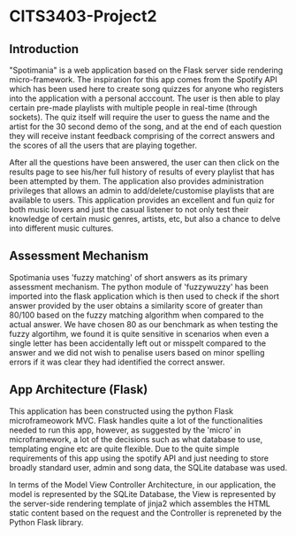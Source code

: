 # CITS3403-Project2

## Introduction
"Spotimania" is a web application based on the Flask server side rendering micro-framework.
The inspiration for this app comes from the Spotify API which has been used here to create song quizzes for anyone who registers into the application with a personal acccount. The user is then able to play certain pre-made playlists with multiple people in real-time (through sockets). The quiz itself will require the user to guess the name and the artist for the 30 second demo of the song, and at the end of each question they will receive instant feedback comprising of the correct answers and the scores of all the users that are playing together.

After all the questions have been answered, the user can then click on the results page to see his/her full history of results of every playlist that has been attempted by them. The application also provides administration privileges that allows an admin to add/delete/customise playlists that are available to users. This application provides an excellent and fun quiz for both music lovers and just the casual listener to not only test their knowledge of certain music genres, artists, etc, but also a chance to delve into different music cultures.

## Assessment Mechanism
Spotimania uses 'fuzzy matching' of short answers as its primary assessment mechanism. The python module of 'fuzzywuzzy' has been imported into the flask application which is then used to check if the short answer provided by the user obtains a similarity score of greater than 80/100 based on the fuzzy matching algorithm when compared to the actual answer. We have chosen 80 as our benchmark as when testing the fuzzy algortihm, we found it is quite sensitive in scenarios when even a single letter has been accidentally left out or misspelt compared to the answer and we did not wish to penalise users based on minor spelling errors if it was clear they had identified the correct answer.

## App Architecture (Flask)
This application has been constructed using the python Flask microframeowork MVC. Flask handles quite a lot of the functionalities needed to run this app, however, as suggested by the 'micro' in microframework, a lot of the decisions such as what database to use, templating engine etc are quite flexible. Due to the quite simple requirements of this app using the spotify API and just needing to store broadly standard user, admin and song data, the SQLite database was used. 

In terms of the Model View Controller Architecture, in our application, the model is represented by the SQLite Database, the View is represented by the server-side rendering template of jinja2 which assembles the HTML static content based on the request and the Controller is repreneted by the Python Flask library.
